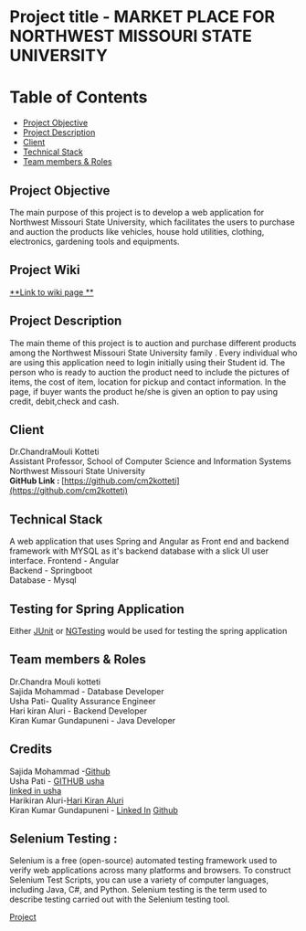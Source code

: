 # Project title - MARKET PLACE FOR NORTHWEST MISSOURI STATE UNIVERSITY

# Table of Contents
- [Project Objective](#objective)
- [Project Description](#description)
- [Client](#client)
- [Technical Stack](#stack)
- [Team members & Roles](#roles)

## Project Objective <a name="objective"></a>
 The main purpose of this project is to develop a web application for Northwest Missouri State University, which facilitates the users to purchase and auction the products like vehicles, house hold utilities, clothing, electronics, gardening tools and equipments.
 
## Project Wiki

[**Link to wiki page **](https://github.com/harichowdary-aluri/gdp_1-project/wiki)

## Project Description <a name="description"></a>
The main theme of this project is to auction and purchase different products among the Northwest Missouri State University family . Every individual who are using this application need to login initially using their Student id. The person who is ready to auction the product need to include the pictures of items, the cost of item, location for pickup and contact information. In the page, if buyer wants the product he/she is  given an option to pay using credit, debit,check and cash. 

## Client <a name="client"></a>
Dr.ChandraMouli Kotteti </br>
Assistant Professor, School of Computer Science and Information Systems</br>
Northwest Missouri State University</br>
<b>GitHub Link : </b> [https://github.com/cm2kotteti](https://github.com/cm2kotteti)



## Technical Stack <a name="stack"></a>
A web application that uses Spring and Angular as Front end and backend  framework with MYSQL as it's backend database with a slick UI user interface.
Frontend - Angular </br>
Backend - Springboot </br>
Database - Mysql </br>

## Testing for Spring Application
Either [JUnit](https://junit.org/junit4/) or [NGTesting](https://testng.org/doc/) would be used for testing the spring application

## Team members & Roles <a name="roles"></a>
Dr.Chandra Mouli kotteti</br>
Sajida Mohammad - Database Developer</br>
Usha Pati- Quality Assurance Engineer</br>
Hari kiran Aluri - Backend Developer</br>
Kiran Kumar Gundapuneni - Java Developer

## Credits
Sajida Mohammad -[Github](https://github.com/MSajida)</br> 
Usha Pati - [GITHUB usha](https://github.com/ushareddypati)</br>
[linked in usha](https://www.linkedin.com/in/usha-pati-96374323a)</br>
Harikiran Aluri-[Hari Kiran Aluri](https://www.linkedin.com/in/hari-kiran-626715193)</br>
Kiran Kumar Gundapuneni - [Linked In](https://www.linkedin.com/in/kiran-gundapuneni-35b01320b/) [Github](https://github.com/kirangundapuneni)


   
  ## Selenium Testing :
  
  Selenium is a free (open-source) automated testing framework used to verify web applications across many platforms and browsers. To construct Selenium Test Scripts, you can use a variety of computer languages, including Java, C#, and Python. Selenium testing is the term used to describe testing carried out with the Selenium testing tool.

[Project](https://github.com/users/harichowdary-aluri/projects/5)
